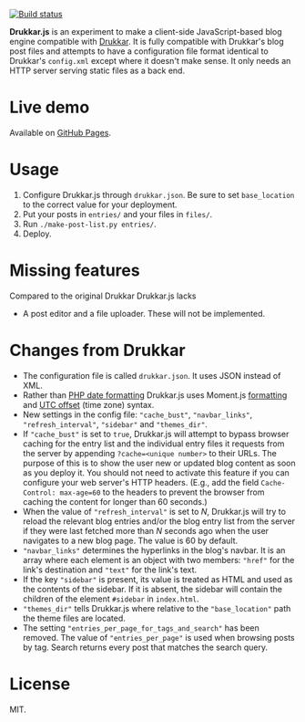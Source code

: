 [![Build status](https://travis-ci.org/dbohdan/drukkar.js.svg?branch=master)](https://travis-ci.org/dbohdan/drukkar.js)

**Drukkar.js** is an experiment to make a client-side JavaScript-based blog engine compatible with [Drukkar](http://drukkar.sourceforge.net/). It is fully compatible with Drukkar's blog post files and attempts to have a configuration file format identical to Drukkar's `config.xml` except where it doesn't make sense. It only needs an HTTP server serving static files as a back end.

Live demo
=========

Available on [GitHub Pages](https://dbohdan.github.io/drukkar.js/).

Usage
=====

1. Configure Drukkar.js through `drukkar.json`. Be sure to set `base_location` to the correct value for your deployment.
2. Put your posts in `entries/` and your files in `files/`.
3. Run `./make-post-list.py entries/`.
4. Deploy.

Missing features
================

Compared to the original Drukkar Drukkar.js lacks

* A post editor and a file uploader. These will not be implemented.

Changes from Drukkar
====================

* The configuration file is called `drukkar.json`. It uses JSON instead of XML.
* Rather than [PHP date formatting](http://php.net/manual/en/function.date.php) Drukkar.js uses Moment.js [formatting](http://momentjs.com/docs/#/displaying/format/) and [UTC offset](http://momentjs.com/docs/#/manipulating/utc-offset/) (time zone) syntax.
* New settings in the config file: `"cache_bust"`, `"navbar_links"`, `"refresh_interval"`, `"sidebar"` and `"themes_dir"`.
 * If `"cache_bust"` is set to `true`, Drukkar.js will attempt to bypass browser caching for the entry list and the individual entry files it requests from the server by appending `?cache=<unique number>` to their URLs. The purpose of this is to show the user new or updated blog content as soon as you deploy it. You should not need to activate this feature if you can configure your web server's HTTP headers. (E.g., add the field `Cache-Control: max-age=60` to the headers to prevent the browser from caching the content for longer than 60 seconds.)
 * When the value of `"refresh_interval"` is set to *N*, Drukkar.js will try to reload the relevant blog entries and/or the blog entry list from the server if they were last fetched more than *N* seconds ago when the user navigates to a new blog page. The value is 60 by default.
 * `"navbar_links"` determines the hyperlinks in the blog's navbar. It is an array where each element is an object with two members: `"href"` for the link's destination and `"text"` for the link's text.
 * If the key `"sidebar"` is present, its value is treated as HTML and used as the contents of the sidebar. If it is absent, the sidebar will contain the children of the element `#sidebar` in `index.html`.
 * `"themes_dir"` tells Drukkar.js where relative to the `"base_location"` path the theme files are located.
* The setting `"entries_per_page_for_tags_and_search"` has been removed. The value of `"entries_per_page"` is used when browsing posts by tag. Search returns every post that matches the search query.

License
=======

MIT.
